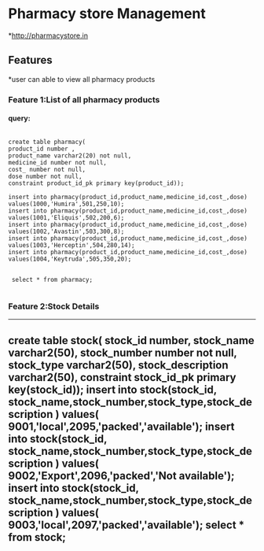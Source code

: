 # Pharmacy store Management
*http://pharmacystore.in
## Features
*user can able to view all pharmacy products
### Feature 1:List of all pharmacy products

#### query:

```

create table pharmacy(
product_id number ,
product_name varchar2(20) not null,
medicine_id number not null,
cost_ number not null,
dose number not null,
constraint product_id_pk primary key(product_id));

insert into pharmacy(product_id,product_name,medicine_id,cost_,dose)
values(1000,'Humira',501,250,10);
insert into pharmacy(product_id,product_name,medicine_id,cost_,dose)
values(1001,'Eliquis',502,200,6);
insert into pharmacy(product_id,product_name,medicine_id,cost_,dose)
values(1002,'Avastin',503,300,8);
insert into pharmacy(product_id,product_name,medicine_id,cost_,dose)
values(1003,'Herceptin',504,280,14);
insert into pharmacy(product_id,product_name,medicine_id,cost_,dose)
values(1004,'Keytruda',505,350,20);
 
 
 select * from pharmacy;


```
### Feature 2:Stock Details

---
create table stock(
stock_id number,
stock_name varchar2(50),
stock_number number not null,
stock_type varchar2(50),
stock_description varchar2(50),
constraint stock_id_pk primary key(stock_id));
insert into  stock(stock_id, stock_name,stock_number,stock_type,stock_description )
values(  9001,'local',2095,'packed','available');
insert into  stock(stock_id, stock_name,stock_number,stock_type,stock_description )
values(  9002,'Export',2096,'packed','Not available');
insert into  stock(stock_id, stock_name,stock_number,stock_type,stock_description )
values(  9003,'local',2097,'packed','available');
select * from stock;
----
